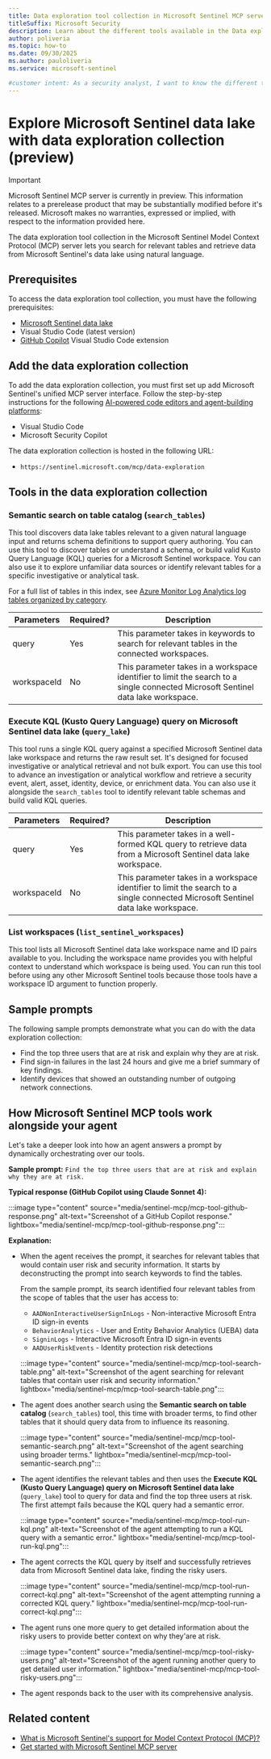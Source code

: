 ```yaml
---
title: Data exploration tool collection in Microsoft Sentinel MCP server
titleSuffix: Microsoft Security  
description: Learn about the different tools available in the Data exploration collection in Microsoft Sentinel 
author: poliveria
ms.topic: how-to
ms.date: 09/30/2025
ms.author: pauloliveria
ms.service: microsoft-sentinel

#customer intent: As a security analyst, I want to know the different tools available to explore security data in Microsoft Sentinel data lake
---
```


# Explore Microsoft Sentinel data lake with data exploration collection (preview)

> [!IMPORTANT]
> Microsoft Sentinel MCP server is currently in preview.
> This information relates to a prerelease product that may be substantially modified before it's released. Microsoft makes no warranties, expressed or implied, with respect to the information provided here.

The data exploration tool collection in the Microsoft Sentinel Model Context Protocol (MCP) server lets you search for relevant tables and retrieve data from Microsoft Sentinel's data lake using natural language. 

## Prerequisites

To access the data exploration tool collection, you must have the following prerequisites:
- [Microsoft Sentinel data lake](sentinel-lake-onboarding.md)
- Visual Studio Code (latest version)
- [GitHub Copilot](https://marketplace.visualstudio.com/items?itemName=GitHub.copilot) Visual Studio Code extension

## Add the data exploration collection

To add the data exploration collection, you must first set up add Microsoft Sentinel's unified MCP server interface. Follow the step-by-step instructions for the following [AI-powered code editors and agent-building platforms](sentinel-mcp-get-started.md#add-microsoft-sentinels-collection-of-mcp-tools):
- Visual Studio Code
- Microsoft Security Copilot

The data exploration collection is hosted in the following URL:
- `https://sentinel.microsoft.com/mcp/data-exploration`

## Tools in the data exploration collection

### Semantic search on table catalog (`search_tables`)
This tool discovers data lake tables relevant to a given natural language input and returns schema definitions to support query authoring. You can use this tool to discover tables or understand a schema, or build valid Kusto Query Language (KQL) queries for a Microsoft Sentinel workspace. You can also use it to explore unfamiliar data sources or identify relevant tables for a specific investigative or analytical task. 

For a full list of tables in this index, see [Azure Monitor Log Analytics log tables organized by category](https://learn.microsoft.com/azure/azure-monitor/reference/tables-category).


| Parameters | Required? | Description | 
|----------|----------|----------|
| query| Yes |This parameter takes in keywords to search for relevant tables in the connected workspaces. |
| workspaceId| No |This parameter takes in a workspace identifier to limit the search to a single connected Microsoft Sentinel data lake workspace. |

### Execute KQL (Kusto Query Language) query on Microsoft Sentinel data lake (`query_lake`)
This tool runs a single KQL query against a specified Microsoft Sentinel data lake workspace and returns the raw result set. It's designed for focused investigative or analytical retrieval and not bulk export. You can use this tool to advance an investigation or analytical workflow and retrieve a security event, alert, asset, identity, device, or enrichment data. You can also use it alongside the `search_tables` tool to identify relevant table schemas and build valid KQL queries.

| Parameters | Required? | Description | 
|----------|----------|----------|
| query| Yes |This parameter takes in a well-formed KQL query to retrieve data from a Microsoft Sentinel data lake workspace. |
| workspaceId| No |This parameter takes in a workspace identifier to limit the search to a single connected Microsoft Sentinel data lake workspace. |

 
### List workspaces (`list_sentinel_workspaces`)
This tool lists all Microsoft Sentinel data lake workspace name and ID pairs available to you. Including the workspace name provides you with helpful context to understand which workspace is being used. You can run this tool before using any other Microsoft Sentinel tools because those tools have a workspace ID argument to function properly.

## Sample prompts

The following sample prompts demonstrate what you can do with the data exploration collection:
- Find the top three users that are at risk and explain why they are at risk.
- Find sign-in failures in the last 24 hours and give me a brief summary of key findings.
- Identify devices that showed an outstanding number of outgoing network connections.

## How Microsoft Sentinel MCP tools work alongside your agent

Let's take a deeper look into how an agent answers a prompt by dynamically orchestrating over our tools.

**Sample prompt:** `Find the top three users that are at risk and explain why they are at risk.` 

**Typical response (GitHub Copilot using Claude Sonnet 4):**

:::image type="content" source="media/sentinel-mcp/mcp-tool-github-response.png" alt-text="Screenshot of a GitHub Copilot response." lightbox="media/sentinel-mcp/mcp-tool-github-response.png"::: 

**Explanation:**
- When the agent receives the prompt, it searches for relevant tables that would contain user risk and security information. It starts by deconstructing the prompt into search keywords to find the tables.

    From the sample prompt, its search identified four relevant tables from the scope of tables that the user has access to:
     - `AADNonInteractiveUserSignInLogs` - Non-interactive Microsoft Entra ID sign-in events
     - `BehaviorAnalytics` - User and Entity Behavior Analytics (UEBA) data
     - `SigninLogs` - Interactive Microsoft Entra ID sign-in events
     - `AADUserRiskEvents` - Identity protection risk detections
 
     :::image type="content" source="media/sentinel-mcp/mcp-tool-search-table.png" alt-text="Screenshot of the agent searching for relevant tables that contain user risk and security information." lightbox="media/sentinel-mcp/mcp-tool-search-table.png"::: 

- The agent does another search using the **Semantic search on table catalog** (`search_tables`) tool, this time with broader terms, to find other tables that it should query data from to influence its reasoning.

    :::image type="content" source="media/sentinel-mcp/mcp-tool-semantic-search.png" alt-text="Screenshot of the agent searching using broader terms." lightbox="media/sentinel-mcp/mcp-tool-semantic-search.png"::: 
 
- The agent identifies the relevant tables and then uses the **Execute KQL (Kusto Query Language) query on Microsoft Sentinel data lake** (`query_lake`) tool to query for data and find the top three users at risk. The first attempt fails because the KQL query had a semantic error.

     :::image type="content" source="media/sentinel-mcp/mcp-tool-run-kql.png" alt-text="Screenshot of the agent attempting to run a KQL query with a semantic error." lightbox="media/sentinel-mcp/mcp-tool-run-kql.png":::

- The agent corrects the KQL query by itself and successfully retrieves data from Microsoft Sentinel data lake, finding the risky users.

     :::image type="content" source="media/sentinel-mcp/mcp-tool-run-correct-kql.png" alt-text="Screenshot of the agent attempting running a corrected KQL query." lightbox="media/sentinel-mcp/mcp-tool-run-correct-kql.png"::: 

- The agent runs one more query to get detailed information about the risky users to provide better context on why they'are at risk.

    :::image type="content" source="media/sentinel-mcp/mcp-tool-risky-users.png" alt-text="Screenshot of the agent running another query to get detailed user information." lightbox="media/sentinel-mcp/mcp-tool-risky-users.png"::: 

- The agent responds back to the user with its comprehensive analysis.



## Related content
- [What is Microsoft Sentinel's support for Model Context Protocol (MCP)?](sentinel-mcp-overview.md) 
- [Get started with Microsoft Sentinel MCP server](sentinel-mcp-get-started.md)